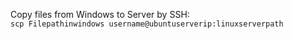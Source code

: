 Copy files from Windows to Server by SSH:\
`scp Filepathinwindows username@ubuntuserverip:linuxserverpath`
